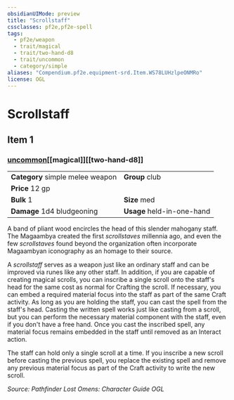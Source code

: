 ```yaml
---
obsidianUIMode: preview
title: "Scrollstaff"
cssclasses: pf2e,pf2e-spell
tags:
  - pf2e/weapon
  - trait/magical
  - trait/two-hand-d8
  - trait/uncommon
  - category/simple
aliases: "Compendium.pf2e.equipment-srd.Item.WS78LUHzlpeONMRo"
license: OGL
---
```

# Scrollstaff
## Item 1
### [uncommon](uncommon.md "Uncommon Rarity Trait")[[magical]][[two-hand-d8]]

|  |  |
| -- | -- |
| **Category** simple melee weapon | **Group** club |
| **Price** 12 gp |  |
| **Bulk** 1 | **Size** med |
| **Damage** 1d4 bludgeoning  | **Usage** held-in-one-hand |



A band of pliant wood encircles the head of this slender mahogany staff. The Magaambya created the first _scrollstaves_ millennia ago, and even the few _scrollstaves_ found beyond the organization often incorporate Magaambyan iconography as an homage to their source.

A _scrollstaff_ serves as a weapon just like an ordinary staff and can be improved via runes like any other staff. In addition, if you are capable of creating magical scrolls, you can inscribe a single scroll onto the staff's head for the same cost as normal for Crafting the scroll. If necessary, you can embed a required material focus into the staff as part of the same Craft activity. As long as you are holding the staff, you can cast the spell from the staff's head. Casting the written spell works just like casting from a scroll, but you can perform the necessary material component with the staff, even if you don't have a free hand. Once you cast the inscribed spell, any material focus remains embedded in the staff until removed as an Interact action.

The staff can hold only a single scroll at a time. If you inscribe a new scroll before casting the previous spell, you replace the existing spell and remove any previous material focus as part of the Craft activity to write the new scroll.

*Source: Pathfinder Lost Omens: Character Guide*
*OGL*